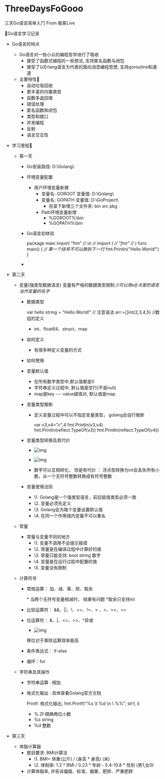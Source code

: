 # ThreeDaysFoGooo
三天Go语言简单入门  From 极客Live

📔Go语言学习记录

- Go语言的特点

  - Go语言对一些小众的编程哲学进行了吸收
    - 接受了函数式编程的一些想法, 支持匿名函数与闭包
    - 接受了以Erlang语言为代表的面向消息编程思想, 支持goroutine和通道
  - 主要特性🎈
    - 自动垃圾回收
    - 更丰富的内置类型
    - 函数多返回值
    - 错误处理
    - 匿名函数和闭包
    - 类型和接口
    - 并发编程
    - 反射
    - 语言交互性

- 学习里程🏁

  - 第一天 

    - Go安装路径: D:\Golang\

    - 环境变量配置

      - 用户环境变量新建
        - 变量名: GOROOT  变量值:  D:\Golang\
        - 变量名: GOPATH  变量值:  D:\GoProject\
          - 目录下新增三个文件夹: bin src pkg
        - Path环境变量新增
          - %GOROOT%\bin
          - %GOPATH%\bin

    - Go语言初体验

      package main import "fmt" *// or* *// import (* *//  "fmt"* *// )* func main() { *// 第一个括号不可以换到下一行*  fmt.Println("Hello World!") } 

    - 

- 第二天

  - 变量(强类型数据语言)  变量有严格的数据类型限制    *//可以用utf-8里的语言当作变量的名字*

    - 数据类型

      var hello string = "Hello World!"      // 注意语法 arr:=[]int{2,3,4,5}   //数组的定义

      - int、float64、struct、map

    - 如何定义

      - 有很多种定义变量的方式

    - 如何使用

    - 变量默认值

      - 在所有数字类型中,默认值都是0
      - 字符串定义过程中, 默认值是空行(不是null)
      - map是key --- value键值对, 默认值是map[](也是空的)

    - 变量类型推断

      - 定义变量过程中可以不指定变量类型， golang会自行推断

        var v3,v4="c",4  fmt.Println(v3,v4)  fmt.Println(reflect.TypeOf(v3))  fmt.Println(reflect.TypeOf(v4))

    - 变量类型转换及其代价

      - ![img](https://api2.mubu.com/v3/document_image/bb1b0305-df55-43e6-982e-5f0d2c688eb1-13872488.jpg)
      - ![img](https://api2.mubu.com/v3/document_image/ac1a13bb-192b-4edf-8fdd-dc5e3963f126-13872488.jpg)

      - 数字可以互相转化， 但是有代价 ： 浮点型转换为int会丢失所有小数，从一个无符号整数转换成有符号整数

    - 变量使用法则

      - \1. Golang是一个强类型语言，前后赋值类型必须一致
      - \2. 变量必须先定义
      - \3. Golang会为每个变量设置默认值
      - \4. 在同一个作用域内变量不可以重名

  - 常量

    - 常量与变量不同的地方
      - \1. 变量不调用不会提示报错
      - \2. 常量是在编译过程中计算好的值
      - \3. 常量只能支持: bool  string  数字
      - \4. 变量是在运行过程中配置的值
      - \5. 变量没有限制

  - 计算符号

    - 常规运算： 加、减、乘、除、取余        

      \* 当两个无符号变量相减时， 结果有问题 *取余只支持int

    - 比较运算符： &&、||、!、==、!=、> 、<、>=、<=

    - 位运算符： &、|、<<、>>、^异或       

      - ![img](https://api2.mubu.com/v3/document_image/9b6e5b43-bede-41be-9220-8316afc39b7b-13872488.jpg)

      移位对于乘除运算效率极高

    - 条件表达式： if-else

    - 循环：for

  - 字符串及其操作

    - 字符串运算    : 相加

    - 格式化输出     : 具体查看Golang官方文档

      Printf: 格式化输出,   fmt.Printf("%s \t %d \n \\  %%", str1, i)

      - %.2f  精确两位小数
      - %s   string
      - %d  整数

- 第三天

  - 体脂计算器
    - 题目要求: BMI计算法
      - \1. BMI= 体重(公斤) / (身高 * 身高) (米)
      - \2. 体制率: 1.2 * BMI / 0.23   * 年龄 - 5.4-10.8 * 性别 (男1,女0)
    - 计算体脂率, 并告诉偏瘦、标准、偏重、肥胖、严重肥胖
